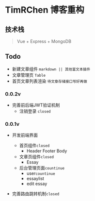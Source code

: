 # TimRChen 博客重构

## 技术栈
>   Vue + Express + MongoDB


## Todo

-   新建文章组件 `markdown || 其他富文本插件`
-   文章管理页 `Table`
-   首页文章列表渲染 `待文章存储接口写好再做`


### 0.0.2v

-   完善前后端JWT验证机制
    -   注销登录 `closed`


### 0.0.1v

-   开发前端界面
    -   首页组件`closed`
        - Header Footer Body
    -   文章页组件`closed`
        - Essay
    -   后台管理页面`countinue`
        - user`countinue`
        - essaylist
        - edit essay

-   完善路由跳转机制`closed`



